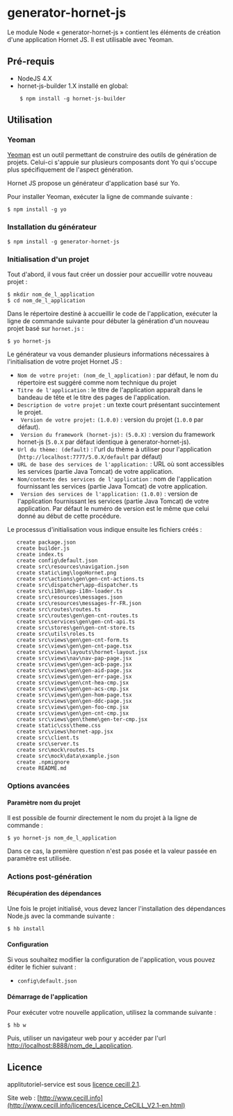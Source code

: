 # generator-hornet-js

Le module Node « generator-hornet-js » contient les éléments de création d'une application Hornet JS. Il est utilisable avec Yeoman.

## Pré-requis

* NodeJS 4.X
* hornet-js-builder 1.X installé en global:

```shell
    $ npm install -g hornet-js-builder
```

## Utilisation

### Yeoman

[Yeoman](http://yeoman.io/) est un outil permettant de construire des outils de génération de projets. Celui-ci s'appuie sur plusieurs composants dont Yo qui s'occupe plus spécifiquement de l'aspect génération.

Hornet JS propose un générateur d'application basé sur Yo.

Pour installer Yeoman, exécuter la ligne de commande suivante :

```shell
$ npm install -g yo
```

### Installation du générateur

```shell
$ npm install -g generator-hornet-js
```

### Initialisation d'un projet

Tout d'abord, il vous faut créer un dossier pour accueillir votre nouveau projet : 

```shell
$ mkdir nom_de_l_application
$ cd nom_de_l_application
```

Dans le répertoire destiné à accueillir le code de l'application, exécuter la ligne de commande suivante pour débuter la génération d'un nouveau projet basé sur `hornet.js` :

```shell
$ yo hornet-js
```

Le générateur va vous demander plusieurs informations nécessaires à l'initialisation de votre projet Hornet JS :

* ` Nom de votre projet: (nom_de_l_application) ` : par défaut, le nom du répertoire est suggéré comme nom technique du projet
* ` Titre de l'application ` : le titre de l'application apparaît dans le bandeau de tête et le titre des pages de l'application.
* ` Description de votre projet ` : un texte court présentant succintement le projet.
* ` Version de votre projet:` `(1.0.0)` : version du projet (`1.0.0` par défaut).
* ` Version du framework (hornet-js):` `(5.0.X)` : version du framework hornet-js (`5.0.X` par défaut identique à generator-hornet-js).
* ` Url du thème: (default) ` : l'url du thème à utiliser pour l'application (`http://localhost:7777/5.0.X/default` par défaut)
* ` URL de base des services de l'application: ` : URL où sont accessibles les services (partie Java Tomcat) de votre application.
* ` Nom/contexte des services de l'application ` : nom de l'application fournissant les services (partie Java Tomcat) de votre application.
* ` Version des services de l'application:` `(1.0.0)` : version de l'application fournissant les services (partie Java Tomcat) de votre application. Par défaut le numéro de version est le même que celui donné au début de cette procédure.

Le processus d'initialisation vous indique ensuite les fichiers créés :

```
   create package.json
   create builder.js
   create index.ts
   create config\default.json
   create src\resources\navigation.json
   create static\img\logoHornet.png
   create src\actions\gen\gen-cnt-actions.ts
   create src\dispatcher\app-dispatcher.ts
   create src\i18n\app-i18n-loader.ts
   create src\resources\messages.json
   create src\resources\messages-fr-FR.json
   create src\routes\routes.ts
   create src\routes\gen\gen-cnt-routes.ts
   create src\services\gen\gen-cnt-api.ts
   create src\stores\gen\gen-cnt-store.ts
   create src\utils\roles.ts
   create src\views\gen\gen-cnt-form.ts
   create src\views\gen\gen-cnt-page.tsx
   create src\views\layouts\hornet-layout.jsx
   create src\views\nav\nav-pap-page.jsx
   create src\views\gen\gen-acb-page.jsx
   create src\views\gen\gen-aid-page.jsx
   create src\views\gen\gen-err-page.jsx
   create src\views\gen\cnt-hea-cmp.jsx
   create src\views\gen\gen-acs-cmp.jsx
   create src\views\gen\gen-hom-page.tsx
   create src\views\gen\gen-ddc-page.jsx
   create src\views\gen\gen-foo-cmp.jsx
   create src\views\gen\gen-cnt-cmp.jsx
   create src\views\gen\theme\gen-ter-cmp.jsx
   create static\css\theme.css
   create src\views\hornet-app.jsx
   create src\client.ts
   create src\server.ts
   create src\mock\routes.ts
   create src\mock\data\example.json
   create .npmignore
   create README.md
```

### Options avancées

#### Paramètre nom du projet

Il est possible de fournir directement le nom du projet à la ligne de commande :

```shell
$ yo hornet-js nom_de_l_application
```
Dans ce cas, la première question n'est pas posée et la valeur passée en paramètre est utilisée.

### Actions post-génération

#### Récupération des dépendances

Une fois le projet initialisé, vous devez lancer l'installation des dépendances Node.js avec la commande suivante :

```shell
$ hb install
```

#### Configuration

Si vous souhaitez modifier la configuration de l'application, vous pouvez éditer le fichier suivant :

* `config\default.json`

#### Démarrage de l'application

Pour exécuter votre nouvelle application, utilisez la commande suivante :

```shell
$ hb w
```

Puis, utiliser un navigateur web pour y accéder par l'url [http://localhost:8888/nom_de_l_application](http://localhost:8888/nom_de_l_application).


## Licence

applitutoriel-service est sous [licence cecill 2.1](./LICENSE.md).

Site web : [http://www.cecill.info](http://www.cecill.info/licences/Licence_CeCILL_V2.1-en.html)
